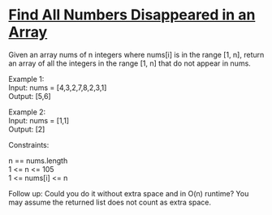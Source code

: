 # [Find All Numbers Disappeared in an Array](https://leetcode.com/problems/find-all-numbers-disappeared-in-an-array/)

Given an array nums of n integers where nums[i] is in the range [1, n], return an array of all the integers in the range [1, n] that do not appear in nums.  

Example 1:  
Input: nums = [4,3,2,7,8,2,3,1]  
Output: [5,6]  

Example 2:  
Input: nums = [1,1]  
Output: [2]  

Constraints:  

n == nums.length  
1 <= n <= 105  
1 <= nums[i] <= n  

Follow up: Could you do it without extra space and in O(n) runtime? You may assume the returned list does not count as extra space.  